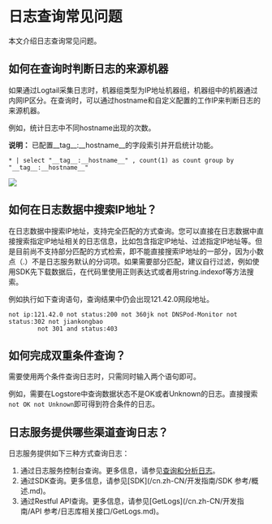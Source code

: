 # 日志查询常见问题

本文介绍日志查询常见问题。

## 如何在查询时判断日志的来源机器

如果通过Logtail采集日志时，机器组类型为IP地址机器组，机器组中的机器通过内网IP区分。在查询时，可以通过hostname和自定义配置的工作IP来判断日志的来源机器。

例如，统计日志中不同hostname出现的次数。

**说明：** 已配置\_\_tag\_\_:\_\_hostname\_\_的字段索引并开启统计功能。

```
* | select "__tag__:__hostname__" , count(1) as count group by "__tag__:__hostname__"
```

![](https://static-aliyun-doc.oss-accelerate.aliyuncs.com/assets/img/zh-CN/6640559951/p41659.png)

## 如何在日志数据中搜索IP地址？

在日志数据中搜索IP地址，支持完全匹配的方式查询。您可以直接在日志数据中直接搜索指定IP地址相关的日志信息，比如包含指定IP地址、过滤指定IP地址等。但是目前尚不支持部分匹配的方式检索，即不能直接搜索IP地址的一部分，因为小数点（.）不是日志服务默认的分词项。如果需要部分匹配，建议自行过滤，例如使用SDK先下载数据后，在代码里使用正则表达式或者用string.indexof等方法搜索。

例如执行如下查询语句，查询结果中仍会出现121.42.0网段地址。

```
not ip:121.42.0 not status:200 not 360jk not DNSPod-Monitor not status:302 not jiankongbao
        not 301 and status:403
```

## 如何完成双重条件查询？

需要使用两个条件查询日志时，只需同时输入两个语句即可。

例如，需要在Logstore中查询数据状态不是OK或者Unknown的日志。直接搜索`not OK not Unknown`即可得到符合条件的日志。

## 日志服务提供哪些渠道查询日志？

日志服务提供如下三种方式查询日志：

1.  通过日志服务控制台查询。更多信息，请参见[查询和分析日志](/cn.zh-CN/查询与分析/查询和分析日志.md)。
2.  通过SDK查询。更多信息，请参见[SDK](/cn.zh-CN/开发指南/SDK 参考/概述.md)。
3.  通过Restful API查询。更多信息，请参见[GetLogs](/cn.zh-CN/开发指南/API 参考/日志库相关接口/GetLogs.md)。

